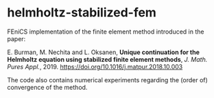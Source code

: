 # helmholtz-stabilized-fem
FEniCS implementation of the finite element method introduced in the paper:

E. Burman, M. Nechita and L. Oksanen, **Unique continuation for the Helmholtz equation using stabilized finite element methods**, *J. Math. Pures Appl.*, 2019. https://doi.org/10.1016/j.matpur.2018.10.003

The code also contains numerical experiments regarding the (order of) convergence of the method.
